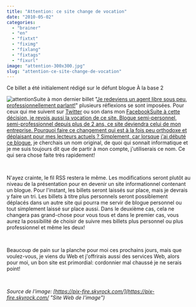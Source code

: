 ```yaml
---
title: "Attention: ce site change de vocation"
date: "2010-05-02"
categories: 
  - "brainer"
  - "en"
  - "fixtxt"
  - "fiximg"
  - "fixlang"
  - "fixtags"
  - "fixurl"
image: "attention-300x300.jpg"
slug: "attention-ce-site-change-de-vocation"
---
```


Ce billet a été initialement rédigé sur le défunt blogue À la base 2

![](images/attention-300x300.jpg "attention")Suite à mon dernier billet "[Je redeviens un agent libre sous peu, professionnellement parlant!](https://fred.dev/je-redeviens-un-agent-libre-sous-peu-professionnellement-parlant/ "Lien vers ce billet")" plusieurs réflexions se sont imposées. Pour ceux qui me suivent sur [Twitter](https://twitter.com/fharper "Mon compte Twitter") ou son dans mon [FacebookSuite à cette décision, je revois aussi la vocation de ce site. Blogue semi-personnel, semi-professionnel depuis plus de 2 ans, ce site deviendra celui de mon entreprise. Pourquoi faire ce changement qui est à la fois peu orthodoxe et déplaisant pour mes lecteurs actuels ? Simplement, car lorsque](https://www.facebook.com/fharper "Mon compte Facebook") [j'ai débuté ce blogue](https://alabase2.com/2008/03/24/a-la-base-2/ "Lien vers le premier billet de ce blogue"), je cherchais un nom original, de quoi qui sonnait informatique et je me suis toujours dit que de partir à mon compte, j'utiliserais ce nom. Ce qui sera chose faite très rapidement!

 

N'ayez crainte, le fil RSS restera le même. Les modifications seront plutôt au niveau de la présentation pour en devenir un site informationnel contenant un blogue. Pour l'instant, les billets seront laissés sur place, mais je devrais y faire un tri. Les billets à titre plus personnels seront possiblement déplacés dans un autre site qui pourra me servir de blogue personnel ou tout simplement laissé sur place aussi. Dans le deuxième cas, cela ne changera pas grand-chose pour vous tous et dans le premier cas, vous aurez la possibilité de choisir de suivre mes billets plus personnel ou plus professionnel et même les deux!

 

Beaucoup de pain sur la planche pour moi ces prochains jours, mais que voulez-vous, je viens du Web et j'offrirais aussi des services Web, alors pour moi, un bon site est primordial: cordonnier mal chaussé je ne serais point!

 

_Source de l'image: [https://pix-fire.skyrock.com/](https://pix-fire.skyrock.com/ "Site Web de l'image")_
